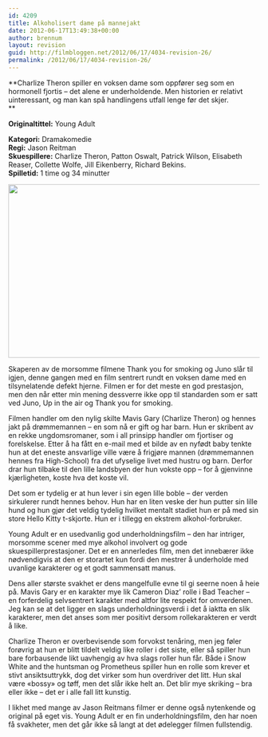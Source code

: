 ```yaml
---
id: 4209
title: Alkoholisert dame på mannejakt
date: 2012-06-17T13:49:38+00:00
author: brennum
layout: revision
guid: http://filmbloggen.net/2012/06/17/4034-revision-26/
permalink: /2012/06/17/4034-revision-26/
---
```

**Charlize Theron spiller en voksen dame som oppfører seg som en hormonell fjortis &#8211; det alene er underholdende. Men historien er relativt uinteressant, og man kan spå handlingens utfall lenge før det skjer.  
** 

**<!--more-->Originaltittel:** Young Adult

  
**Kategori:** Dramakomedie  
**Regi:** Jason Reitman  
**Skuespillere:** Charlize Theron, Patton Oswalt, Patrick Wilson, Elisabeth Reaser, Collette Wolfe, Jill Eikenberry, Richard Bekins.  
**Spilletid:** 1 time og 34 minutter

<a href="http://filmbloggen.net/?attachment_id=4129" rel="attachment wp-att-4129"><img class="alignnone size-large wp-image-4129" src="http://filmbloggen.net/wp-content/uploads//2012/06/Young-Adult-bilde-3-620x348.jpg" alt="" width="620" height="348" /></a>

Skaperen av de morsomme filmene Thank you for smoking og Juno slår til igjen, denne gangen med en film sentrert rundt en voksen dame med en tilsynelatende defekt hjerne. Filmen er for det meste en god prestasjon, men den når etter min mening dessverre ikke opp til standarden som er satt ved Juno, Up in the air og Thank you for smoking.

Filmen handler om den nylig skilte Mavis Gary (Charlize Theron) og hennes jakt på drømmemannen &#8211; en som nå er gift og har barn. Hun er skribent av en rekke ungdomsromaner, som i all prinsipp handler om fjortiser og forelskelse. Etter å ha fått en e-mail med et bilde av en nyfødt baby tenkte hun at det eneste ansvarlige ville være å frigjøre mannen (drømmemannen hennes fra High-School) fra det ufyselige livet med hustru og barn. Derfor drar hun tilbake til den lille landsbyen der hun vokste opp &#8211; for å gjenvinne kjærligheten, koste hva det koste vil.

Det som er tydelig er at hun lever i sin egen lille boble &#8211; der verden sirkulerer rundt hennes behov. Hun har en liten veske der hun putter sin lille hund og hun gjør det veldig tydelig hvilket mentalt stadiet hun er på med sin store Hello Kitty t-skjorte. Hun er i tillegg en ekstrem alkohol-forbruker.

Young Adult er en usedvanlig god underholdningsfilm &#8211; den har intriger, morsomme scener med mye alkohol involvert og gode skuespillerprestasjoner. Det er en annerledes film, men det innebærer ikke nødvendigvis at den er storartet kun fordi den mestrer å underholde med uvanlige karakterer og et godt sammensatt manus.

Dens aller største svakhet er dens mangelfulle evne til gi seerne noen å heie på. Mavis Gary er en karakter mye lik Cameron Diaz&#8217; rolle i Bad Teacher &#8211; en forferdelig selvsentrert karakter med altfor lite respekt for omverdenen. Jeg kan se at det ligger en slags underholdningsverdi i det å iaktta en slik karakterer, men det anses som mer positivt dersom rollekarakteren er verdt å like.

Charlize Theron er overbevisende som forvokst tenåring, men jeg føler forøvrig at hun er blitt tildelt veldig like roller i det siste, eller så spiller hun bare forbausende likt uavhengig av hva slags roller hun får. Både i Snow White and the huntsman og Prometheus spiller hun en rolle som krever et stivt ansiktsuttrykk, dog det virker som hun overdriver det litt. Hun skal være &laquo;bossy&raquo; og tøff, men det slår ikke helt an. Det blir mye skriking &#8211; bra eller ikke &#8211; det er i alle fall litt kunstig.

I likhet med mange av Jason Reitmans filmer er denne også nytenkende og original på eget vis. Young Adult er en fin underholdningsfilm, den har noen få svakheter, men det går ikke så langt at det ødelegger filmen fullstendig.
